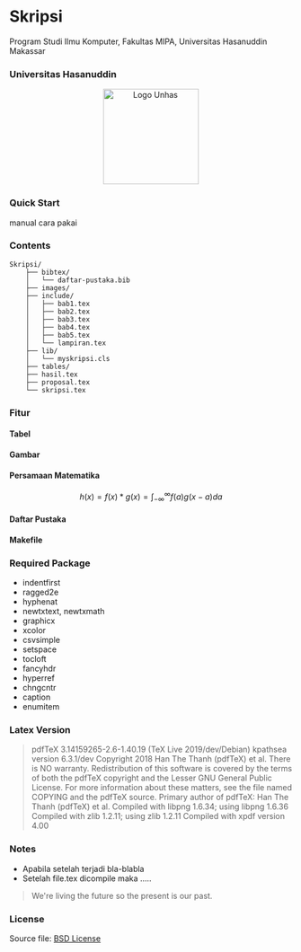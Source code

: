 # Skripsi
Program Studi Ilmu Komputer, Fakultas MIPA, Universitas Hasanuddin Makassar


### Universitas Hasanuddin
<p align="center">
    <img alt="Logo Unhas" src="https://raw.githubusercontent.com/dirsulaiman/Skripsi/master/images/logoUH-tumbnail.png" width="170px">
</p>


### Quick Start
manual cara pakai


### Contents

```
Skripsi/
    ├── bibtex/
    │   └── daftar-pustaka.bib
    ├── images/
    ├── include/
    │   ├── bab1.tex
    │   ├── bab2.tex
    │   ├── bab3.tex
    │   ├── bab4.tex
    │   ├── bab5.tex
    │   └── lampiran.tex
    ├── lib/
    │   └── myskripsi.cls
    ├── tables/
    ├── hasil.tex
    ├── proposal.tex
    └── skripsi.tex
```


### Fitur
#### Tabel
#### Gambar
#### Persamaan Matematika
```math
h(x) = f(x) * g(x) = \int_{-\infty}^{\infty} f(a) g(x-a) da
```

#### Daftar Pustaka
#### Makefile


### Required Package
- indentfirst
- ragged2e
- hyphenat
- newtxtext, newtxmath
- graphicx
- xcolor
- csvsimple
- setspace
- tocloft
- fancyhdr
- hyperref
- chngcntr
- caption
- enumitem


### Latex Version
>pdfTeX 3.14159265-2.6-1.40.19 (TeX Live 2019/dev/Debian)
>kpathsea version 6.3.1/dev
>Copyright 2018 Han The Thanh (pdfTeX) et al.
>There is NO warranty.  Redistribution of this software is
>covered by the terms of both the pdfTeX copyright and
>the Lesser GNU General Public License.
>For more information about these matters, see the file
>named COPYING and the pdfTeX source.
>Primary author of pdfTeX: Han The Thanh (pdfTeX) et al.
>Compiled with libpng 1.6.34; using libpng 1.6.36
>Compiled with zlib 1.2.11; using zlib 1.2.11
>Compiled with xpdf version 4.00


### Notes
- Apabila setelah terjadi bla-blabla
- Setelah file.tex dicompile maka .....

> We're living the future so
> the present is our past.


### License
Source file: [BSD License](https://github.com/dirsulaiman/Skripsi/blob/master/LICENSE)
